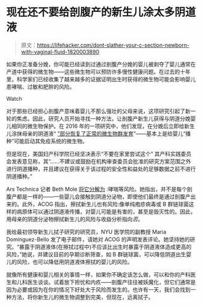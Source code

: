 # 现在还不要给剖腹产的新生儿涂太多阴道液

> 原文：<https://lifehacker.com/dont-slather-your-c-section-newborn-with-vaginal-fluid-1820003890>

如果你正准备分娩，你可能已经读到过通过剖腹产分娩的婴儿被剥夺了婴儿通常在产道中获得的微生物——这些微生物可以预防许多慢性健康问题。在过去的十年里，科学家们已经收集了越来越多的证据证明出生时获得的微生物可能会影响婴儿患哮喘、过敏和肥胖的风险。

Watch

对于那些已经担心剖腹产意味着婴儿不那么强壮的父母来说，这项研究引起了新一轮的焦虑。因此，研究人员开始寻找一种方法，让剖腹产新生儿获得与阴道分娩婴儿相同的微生物保护。在 2016 年的一项研究中，他们发现，在分娩后立即给新生儿涂抹母亲的阴道液“ [”部分恢复了正常的微生物群发育](http://nature.com/articles/doi:10.1038/nm.4039)”——基本上是给婴儿“播种”可能启动其免疫系统的微生物。

但是现在，美国妇产科学院已经坚决表示“不要在家里尝试这个” 其产科实践委员会发表意见称，其“……不建议或鼓励在机构审查委员会批准的研究方案范围之外进行阴道播种，并且建议在获得关于该过程的安全性和益处的足够数据之前不进行阴道播种。”

Ars Technica 记者 Beth Mole [将它分解为](https://arstechnica.com/science/2017/10/doctors-warn-new-parents-step-away-from-the-vaginal-fluid-swabs/) :哮喘等风险。她指出，并不是每个剖腹产都是一样的——一些婴儿会接触到阴道分泌物，即使他们最终是通过剖腹产出来的。此外，ACOG 指出，擦拭新生儿也有风险:像单纯疱疹病毒或 B 群链球菌这样的病原体可以通过阴道液传播，对婴儿可能是有害的，甚至是毁灭性的。因此，用母亲的阴道分泌物擦拭新生儿的风险与收益分析指向*否*。

我给最初领导新生儿拭子研究的研究员，NYU 医学院的副教授 Maria Dominguez-Bello 发了电子邮件，请她对 ACOG 的声明发表评论。她坚持她的研究。“暴露于阴道液体(在擦拭过程中)不应该比出生时暴露于阴道液体造成更高的风险，”她说，并建议目前的孕期诊断筛查，如 B 群链球菌，可以降低阴道出生婴儿的风险，也可以降低用阴道液体擦拭的婴儿的风险。

就像所有健康和婴儿相关的事情一样，如果你不确定该怎么做，可以和你的产科医生和儿科医生谈谈。试着放下担忧和内疚——剖腹产往往被妖魔化，但它们通常是因为必要或因为在你的情况下好处大于风险而发生的。也许有一天，我们会找到一种方法，将你新生儿的微生物调整到完美，但现在，远离拭子。